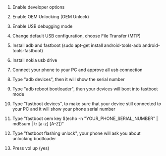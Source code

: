 

1. Enable developer options

2. Enable OEM Unlocking (OEM Unlock) 

3. Enable USB debugging mode

4. Change default USB configuration, choose File Transfer (MTP)

5. Install adb and fastboot (sudo apt-get install android-tools-adb android-tools-fastboot)

6. Install nokia usb drive

7. Connect your phone to your PC and approve all usb connection

8. Type "adb devices", then it will show the serial number

9. Type "adb reboot bootloader", then your devices will boot into fastboot mode

10. Type "fastboot devices", to make sure that your device still connected to your PC and it will show your phone serial number

11. Type "fastboot oem key $(echo -n "YOUR_PHONE_SERIAL_NUMBER" | md5sum | tr [a-z] [A-Z])"

12. Type "fastboot flashing unlock", your phone will ask you about unlocking bootloader

13. Press vol up (yes)
